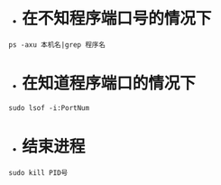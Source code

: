 * # 在不知程序端口号的情况下
```shell
ps -axu 本机名|grep 程序名
```

* # 在知道程序端口的情况下
```shell
sudo lsof -i:PortNum
```

* # 结束进程
```shell
sudo kill PID号
```